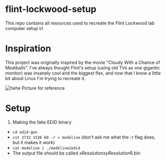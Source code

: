 # flint-lockwood-setup
This repo contains all resources used to recreate the Flint Lockwood lab computer setup irl

# Inspiration
This project was originally inspired by the movie "Cloudy With a Chance of Meatballs".  I've always thought Flint's setup (using old TVs as one gigantic monitor) was insanely cool and the biggest flex, and now that I know a little bit about Linux I'm trying to recreate it.

![hehe](https://forkleserver.mooo.com/blogAssets/lockwood_setup.jpg)
Picture for reference

# Setup
1. Making the fake EDID binary
- `cd edid-gen`
- `cvt 2732 1536 60 -r > modeline` (don't ask me what the -r flag does, but it makes it work)
- `cat modeline | ./modeline2edid`
- The output file should be called *xResolution*x*yResolution*R.bin
